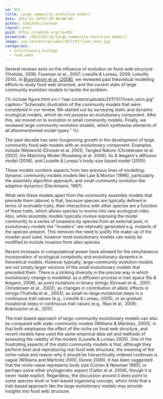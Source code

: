 ```yaml
---
id: 952
title: Large community evolution models
date: 2012-02-16T03:29:48+00:00
author: nadiahkristensen
layout: post
guid: https://nadiah.org/?p=952
permalink: /2012/02/16/large-community-evolution-models/
image: /wp-content/uploads/2017/07/lcem_venn.jpg
categories:
  - evolutionary_ecology
  - food_webs
---
```

Several reviews exist on the influence of evolution on food-web structure (Yoshida, 2006; Fussman et al., 2007; Loeuille & Loreau, 2009; Loeuille, 2010). In [Brannstrom et al. (2008)](http://pure.iiasa.ac.at/10250/1/IR-12-025.pdf), we reviewed past theoretical modelling efforts to study food web structure, and the current state of large community evolution models to tackle the problem.

{%
    include figure.html
    src="/wp-content/uploads/2017/07/lcem_venn.jpg"
    caption="Schematic illustration of the community models that were considered in our review. We started out by surveying static and dynamic ecological models, which do not possess an evolutionary component. After this, we moved on to evolution in small community models. Finally, we reviewed large community-evolution models, which synthesise elements of all aforementioned model types."
%}

The past decade has seen burgeoning growth in the development of large community food web models with an evolutionary component. Examples include Webworld (Drossel et al. 2001), Tangled Nature (Christensen et al. 2002), the Matching Model (Rossberg et al. 2006), Ito & Ikegami's diffusion model (2006), and Louielle & Loreau's body-size based model (2005).

These models combine aspects from two previous lines of modelling: dynamic community models models like Law & Morton (1996), particularly the assembly algorithm approach, and small community evolution like adaptive dynamics (Dieckmann, 1997).

What sets these models apart from the community assembly models that precede them (above) is that, because species are typically defined in terms of evolvable traits, their interactions with other species are a function of these traits, which allows species to evolve into new ecological roles. Also, while assembly models typically involve exposing the model community to a series of invasions by species from an external pool, in evolutionary models the "invaders" are internally generated e.g. mutants of the species present. This removes the need to justify the make-up of the invader-pool used, however most evolutionary models can easily be modified to include invasion from alien species.

Recent increases in computational power have allowed for the simultaneous incorporation of ecological complexity and evolutionary dynamics in theoretical models. However typically, large-community evolution models are not simply larger versions of the small evolutionary models that preceded them. There is a striking diversity in the precise way in which evolutionary change is modelled: as a diffusion process in trait space (Ito & Ikegami, 2006), as point mutations in binary strings (Drossel et al., 2001; Christensen et al., 2002), as changes in contribution of allelic effects in strings (Yoshida et al., 2003), as small-to-large mutational steps in a continuous trait values (e.g., Loeuille & Loreau, 2005), or as gradual mutational steps in continuous trait values (e.g., Ripa et al., 2009; Brännström et al., 2011).

The trait-based approach of large-community evolutionary models can also be compared with static community models (Williams & Martinez, 2000), in that both emphasise the effect of the niche on food web structure, and recent models have used the same empirical data set and methods of assessing the validity of the models (Louielle & Loreau 2005). One of the frustrating aspects of the static community models is that, although they perform best and reproducing real food web structure, the meaning of the niche-value and reason why it should be hierarchically ordered continues is vague (Williams and Martinez 2000, Dunne 2006). It has been suggested that the niche-value represents body size (Cohen & Newman 1985), or perhaps some other phylogenetic aspect (Cattin et al. 2004), though it is never made explicit. Regardless, the discussion around it does point to some species-level or trait-based organising concept, which hints that a trait-based approach like the large evolutionary models may provide insights into food web structure.
